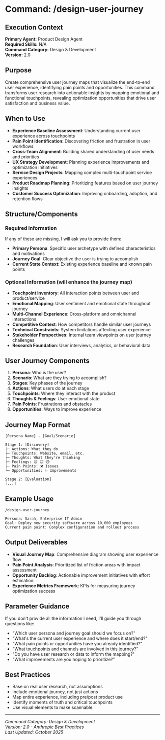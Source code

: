 # Command: /design-user-journey

## Execution Context
**Primary Agent:** Product Design Agent  
**Required Skills:** N/A  
**Command Category:** Design & Development  
**Version:** 2.0

## Purpose
Create comprehensive user journey maps that visualize the end-to-end user experience, identifying pain points and opportunities. This command transforms user research into actionable insights by mapping emotional and functional touchpoints, revealing optimization opportunities that drive user satisfaction and business value.

## When to Use
- **Experience Baseline Assessment**: Understanding current user experience across touchpoints
- **Pain Point Identification**: Discovering friction and frustration in user workflows
- **Cross-Team Alignment**: Building shared understanding of user needs and priorities
- **UX Strategy Development**: Planning experience improvements and optimization initiatives
- **Service Design Projects**: Mapping complex multi-touchpoint service experiences
- **Product Roadmap Planning**: Prioritizing features based on user journey insights
- **Customer Success Optimization**: Improving onboarding, adoption, and retention flows

## Structure/Components

### Required Information
If any of these are missing, I will ask you to provide them:
- **Primary Persona**: Specific user archetype with defined characteristics and motivations
- **Journey Goal**: Clear objective the user is trying to accomplish
- **Current State Context**: Existing experience baseline and known pain points

### Optional Information (will enhance the journey map)
- **Touchpoint Inventory**: All interaction points between user and product/service
- **Emotional Mapping**: User sentiment and emotional state throughout journey
- **Multi-Channel Experience**: Cross-platform and omnichannel interactions
- **Competitive Context**: How competitors handle similar user journeys
- **Technical Constraints**: System limitations affecting user experience
- **Stakeholder Perspectives**: Internal team viewpoints on user journey challenges
- **Research Foundation**: User interviews, analytics, or behavioral data

## User Journey Components
1. **Persona**: Who is the user?
2. **Scenario**: What are they trying to accomplish?
3. **Stages**: Key phases of the journey
4. **Actions**: What users do at each stage
5. **Touchpoints**: Where they interact with the product
6. **Thoughts & Feelings**: User emotional state
7. **Pain Points**: Frustrations and obstacles
8. **Opportunities**: Ways to improve experience

## Journey Map Format
```
[Persona Name] - [Goal/Scenario]

Stage 1: [Discovery]
├─ Actions: What they do
├─ Touchpoints: Website, email, etc.
├─ Thoughts: What they're thinking
├─ Feelings: 😊 😐 😞
├─ Pain Points: ❌ Issues
└─ Opportunities: ✨ Improvements

Stage 2: [Evaluation]
[...]
```

## Example Usage
```
/design-user-journey

Persona: Sarah, Enterprise IT Admin
Goal: Deploy new security software across 10,000 employees
Current pain point: Complex configuration and rollout process
```


## Output Deliverables
- **Visual Journey Map**: Comprehensive diagram showing user experience flow
- **Pain Point Analysis**: Prioritized list of friction areas with impact assessment
- **Opportunity Backlog**: Actionable improvement initiatives with effort estimation
- **Experience Metrics Framework**: KPIs for measuring journey optimization success

## Parameter Guidance
If you don't provide all the information I need, I'll guide you through questions like:
- "Which user persona and journey goal should we focus on?"
- "What's the current user experience and where does it start/end?"
- "What pain points or opportunities have you already identified?"
- "What touchpoints and channels are involved in this journey?"
- "Do you have user research or data to inform the mapping?"
- "What improvements are you hoping to prioritize?"

## Best Practices
- Base on real user research, not assumptions
- Include emotional journey, not just actions
- Map entire experience, including pre/post product use
- Identify moments of truth and critical touchpoints
- Use visual elements to make scannable

---
*Command Category: Design & Development*  
*Version: 2.0 - Anthropic Best Practices*  
*Last Updated: October 2025*
